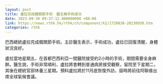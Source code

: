 ```yaml
---
layout: post
title: 盧拉完成髖關節手術　醫生稱手術成功
date: 2023-09-30 09:37:12.000000000 +08:00
link: https://news.rthk.hk/rthk/ch/component/k2/1720830-20230930.htm
categories: rthk
---
```


巴西總統盧拉完成髖關節手術。主診醫生表示，手術成功，盧拉已回復清醒，身體狀況良好。

盧拉當地星期五，在首都巴西利亞一間醫院接受約2小時的手術，期間需要全身麻醉。醫生說，手術非常順利，盧拉將會轉到普通病房接受觀察，留院至下星期二，其後在總統官邸休養三星期。預料盧拉將於11月底恢復外訪，屆時將前往阿聯酋出席全球氣候會議。
